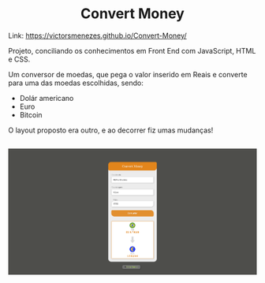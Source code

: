 <h1 align="center">Convert Money</h1>

Link: https://victorsmenezes.github.io/Convert-Money/

Projeto,  conciliando os conhecimentos em Front End com JavaScript, HTML e CSS.

Um conversor de moedas, que pega o valor inserido em Reais e converte para uma das moedas escolhidas, sendo: 
- Dolár americano
- Euro
- Bitcoin

O layout proposto era outro, e ao decorrer fiz umas mudanças! 

##

<img src="https://raw.githubusercontent.com/victorSmenezes/Convert-Money/71759cb1e11b3e3fcd99d6b313eae90bc3085662/assets/Convert-Money.png" />




